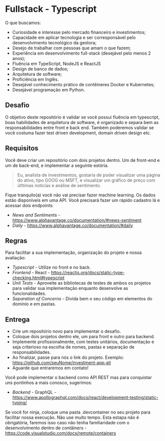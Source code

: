 # Fullstack - Typescript

O que buscamos:

- Curiosidade e interesse pelo mercado financeiro e investimentos;
- Capacidade em aplicar tecnologia e ser corresponsável pelo desenvolvimento tecnológico da gestora;
- Desejo de trabalhar com pessoas que amam o que fazem;
- Experiência em desenvolvimento full-stack (desejável pelo menos 2 anos);
- Fluência em TypeScript, NodeJS e ReactJS
- Design de banco de dados;
- Arquitetura de software;
- Proficiência em Inglês.
- Desejável conhecimento prático de contêineres Docker e Kubernetes;
- Desejável programação em Python.

## Desafio

O objetivo deste repositório é validar se você possui fluência em typescript, boas habilidades de arquitetura de software, é organizado e separa bem as responsabilidades entre front e back end. Também poderemos validar se você costuma fazer test driven development, domain driven design etc. 

## Requisitos

Você deve criar um repositório com dois projetos dentro. Um de front-end e um de back-end, e implementar a seguinte estória.

> Eu, analista de investimentos, gostaria de poder visualizar uma página do ativo, tipo GOOG ou MSFT, e visualizar um gráfico de preço com útltimas notícias e análise de sentimento.

Fique tranquilo(a) você não vai precisar fazer machine learning. Os dados estão disponíveis em uma API. Você precisará fazer um rápido cadastro lá e acessar dois endpoints:

- *News and Sentiments* - https://www.alphavantage.co/documentation/#news-sentiment
- *Daily* - https://www.alphavantage.co/documentation/#daily


## Regras

Para facilitar a sua implementação, organização do projeto e nossa avaliação:

- *Typescript* - Utilize no front e no back.
- *Frontend* - React - https://reactjs.org/docs/static-type-checking.html#typescript
- *Unit Tests* - Aproveite as bibliotecas de testes de ambos os projetos para validar sua implementação enquanto desenvolve as funcionalidades.
- *Separation of Concerns* - Divida bem o seu código em elementos do domínio e em pastas. 

## Entrega

- Crie um repositório novo para implementar o desafio.
- Coloque dois projetos dentro ele, um para front e outro para backend.
- Implemente profissionalmente, com testes unitários, documentação e seja criterioso na escolha de nomes, pastas e separação de responsabilidades.
- Ao finalizar, passe para nós o link do projeto. Exemplo: https://github.com/seuNome/investment-app.git
- Aguarde que entraremos em contato!

Você pode implementar o backend como API REST mas para conquistar uns pontinhos a mais conosco, sugerimos:
- *Backend* - GraphQL - https://www.apollographql.com/docs/react/development-testing/static-typing/


Se você for ninja, coloque uma pasta .devcontainer no seu projeto para facilitar nossa execução. Não use muito tempo. Esta estapa não é obrigatória, faremos isso caso não tenha familiaridade com o desenvolvimento dentro de contâiners - https://code.visualstudio.com/docs/remote/containers







